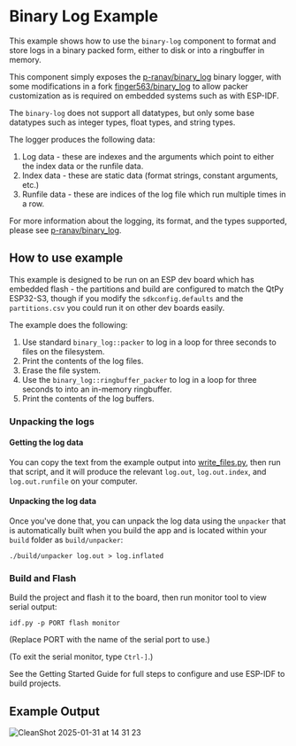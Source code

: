 # Binary Log Example

This example shows how to use the `binary-log` component to format and store
logs in a binary packed form, either to disk or into a ringbuffer in memory.

This component simply exposes the
[p-ranav/binary_log](https://github.com/p-ranav/binary_log) binary logger, with
some modifications in a fork
[finger563/binary_log](https://github.com/finger563/binary_log) to allow packer
customization as is required on embedded systems such as with ESP-IDF.

The `binary-log` does not support all datatypes, but only some base datatypes
such as integer types, float types, and string types.

The logger produces the following data:
1. Log data - these are indexes and the arguments which point to either the
   index data or the runfile data.
2. Index data - these are static data (format strings, constant arguments, etc.)
3. Runfile data - these are indices of the log file which run multiple times in
   a row.
   
For more information about the logging, its format, and the types supported,
please see [p-ranav/binary_log](https://github.com/p-ranav/binary_log).

## How to use example

This example is designed to be run on an ESP dev board which has embedded
flash - the partitions and build are configured to match the QtPy ESP32-S3,
though if you modify the `sdkconfig.defaults` and the `partitions.csv` you could
run it on other dev boards easily.

The example does the following:
1. Use standard `binary_log::packer` to log in a loop for three seconds to files
   on the filesystem.
2. Print the contents of the log files.
3. Erase the file system.
4. Use the `binary_log::ringbuffer_packer` to log in a loop for three seconds to
   into an in-memory ringbuffer.
5. Print the contents of the log buffers.

### Unpacking the logs

#### Getting the log data

You can copy the text from the example output into
[write_files.py](./write_files.py), then run that script, and it will produce
the relevant `log.out`, `log.out.index`, and `log.out.runfile` on your computer.

#### Unpacking the log data

Once you've done that, you can unpack the log data using the `unpacker` that is
automatically built when you build the app and is located within your `build`
folder as `build/unpacker`:

``` console
./build/unpacker log.out > log.inflated
```

### Build and Flash

Build the project and flash it to the board, then run monitor tool to view serial output:

```
idf.py -p PORT flash monitor
```

(Replace PORT with the name of the serial port to use.)

(To exit the serial monitor, type ``Ctrl-]``.)

See the Getting Started Guide for full steps to configure and use ESP-IDF to build projects.

## Example Output

![CleanShot 2025-01-31 at 14 31 23](https://github.com/user-attachments/assets/72e3c118-d5c0-4e48-b5ab-732e6b32e433)
